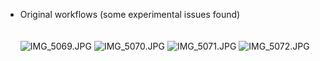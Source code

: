 * Original workflows (some experimental issues found)
<BR></BR>  
![IMG_5069.JPG](images/2267221879-IMG_5069.JPG)
![IMG_5070.JPG](images/46675815-IMG_5070.JPG)
![IMG_5071.JPG](images/3963539614-IMG_5071.JPG)
![IMG_5072.JPG](images/1035773258-IMG_5072.JPG)
